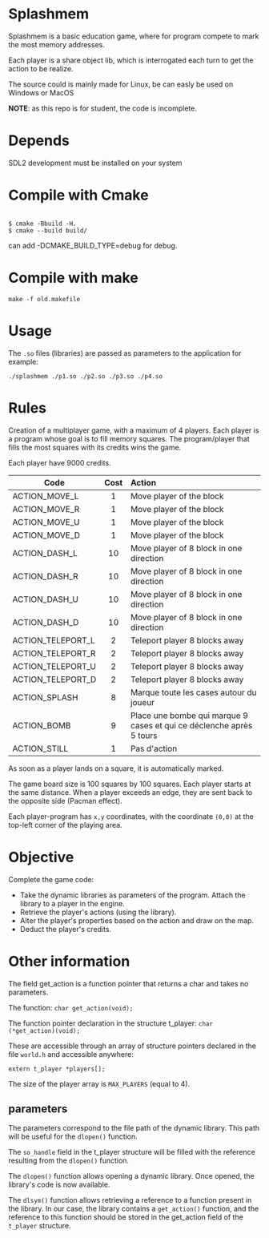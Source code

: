 # Splashmem


Splashmem is a basic education game, where for program compete to mark the most memory addresses.

Each player is a share object lib, which is interrogated each turn to get the action to be realize.

The source could is mainly made for Linux, be can easly be used on Windows or MacOS 

**NOTE**: as this repo is for student, the code is incomplete.

# Depends 

SDL2 development must be installed on your system

# Compile with Cmake

```

$ cmake -Bbuild -H.  
$ cmake --build build/

```
can add -DCMAKE_BUILD_TYPE=debug for debug.



# Compile with make

```
make -f old.makefile
```


# Usage
The ```.so``` files (libraries) are passed as parameters to the application for example:

```
./splashmem ./p1.so ./p2.so ./p3.so ./p4.so
```

# Rules 

Creation of a multiplayer game, with a maximum of 4 players. Each player is a program whose goal is to fill memory squares. The program/player that fills the most squares with its credits wins the game.

Each player have 9000 credits.

| Code | Cost | Action|
|------|:----:|:------|
|ACTION_MOVE_L| 1 | Move player of the block |
|ACTION_MOVE_R| 1 | Move player of the block |
|ACTION_MOVE_U| 1 | Move player of the block |
|ACTION_MOVE_D| 1 | Move player of the block |
|ACTION_DASH_L | 10 | Move player of 8 block in one direction |
|ACTION_DASH_R | 10 | Move player of 8 block in one direction |
|ACTION_DASH_U | 10 | Move player of 8 block in one direction |
|ACTION_DASH_D | 10 | Move player of 8 block in one direction |
|ACTION_TELEPORT_L | 2 | Teleport player 8 blocks away |
|ACTION_TELEPORT_R | 2 | Teleport player 8 blocks away|
|ACTION_TELEPORT_U | 2 | Teleport player 8 blocks away|
|ACTION_TELEPORT_D | 2 | Teleport player 8 blocks away|
|ACTION_SPLASH |8 | Marque toute les cases autour du joueur |
|ACTION_BOMB |9 | Place une bombe qui marque 9 cases et qui ce déclenche après 5 tours |
|ACTION_STILL |1 | Pas d'action |


As soon as a player lands on a square, it is automatically marked.

The game board size is 100 squares by 100 squares.
Each player starts at the same distance.
When a player exceeds an edge, they are sent back to the opposite side (Pacman effect).

Each player-program has ```x,y``` coordinates, with the coordinate ```(0,0)``` at the top-left corner of the playing area.


# Objective

Complete the game code: 
- Take the dynamic libraries as parameters of the program. Attach the library to a player in the engine. 
- Retrieve the player's actions (using the library).
- Alter the player's properties based on the action and draw on the map.
- Deduct the player's credits.


# Other information 

The field get_action is a function pointer that returns a char and takes no parameters.

The function:
```char get_action(void); ```

The function pointer declaration in the structure t_player:
```char (*get_action)(void);```

These are accessible through an array of structure pointers declared in the file ```world.h``` and accessible anywhere:

```extern t_player *players[];```

The size of the player array is ```MAX_PLAYERS``` (equal to 4).


## parameters 
The parameters correspond to the file path of the dynamic library. This path will be useful for the ```dlopen()``` function.


The ```so_handle``` field in the t_player structure will be filled with the reference resulting from the ```dlopen()``` function.

The ```dlopen()``` function allows opening a dynamic library. Once opened, the library's code is now available.

The ```dlsym()``` function allows retrieving a reference to a function present in the library.
In our case, the library contains a ```get_action()``` function, and the reference to this function should be stored in the get_action field of the ```t_player``` structure.
